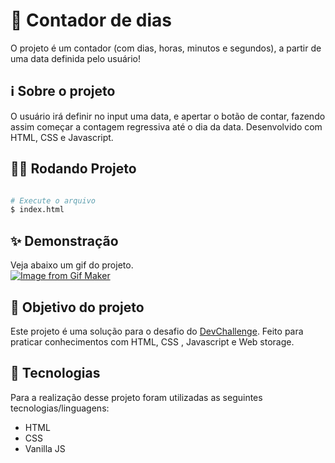 # 📅 Contador de dias

O projeto é um contador (com dias, horas, minutos e segundos), a partir de uma data definida pelo usuário!

## ℹ Sobre o projeto 
O usuário irá definir no input uma data, e apertar o botão de contar, fazendo assim começar a contagem regressiva até o dia da data. Desenvolvido com HTML, CSS e Javascript.

## 👨‍💻 Rodando Projeto

```bash

# Execute o arquivo
$ index.html

```

## ✨ Demonstração    
Veja abaixo um gif do projeto.</br>
[![Image from Gif Maker](https://media.giphy.com/media/d0dJClBKBF7aPmjQMO/giphy.gif)](https://media.giphy.com/media/d0dJClBKBF7aPmjQMO/giphy.gif)

## 🎯 Objetivo do projeto
Este projeto é uma solução para o desafio do [DevChallenge](https://devchallenge.com.br/challenges/5ed6d70709347b1dbf411b37/details). 
Feito para praticar conhecimentos com HTML, CSS , Javascript e Web storage.


## 🤖 Tecnologias 
Para a realização desse projeto foram utilizadas as seguintes tecnologias/linguagens: 
- HTML
- CSS
- Vanilla JS
